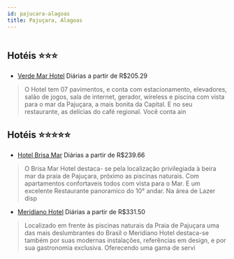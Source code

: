 ```yaml
---
id: pajucara-alagoas
title: Pajuçara, Alagoas
---
```


<center><img src="https://novo-hu.s3.amazonaws.com/reservas/ota/prod/hotel/55823/verde-mar-hotel-001_20181010120459.jpg" alt="" /></center>


## Hotéis ⭐️⭐️⭐️

-    [Verde Mar Hotel](https://www.hurb.com/aud/https://www.hurb.com/hoteis/pajucara/verde-mar-hotel-JNP-JP050410?cmp=18055) Diárias a partir de R$205.29
   > O Hotel tem 07 pavimentos, e conta com estacionamento, elevadores, salão de jogos, sala de internet, gerador, wireless e piscina com vista para o mar da Pajuçara, a mais bonita da Capital. E no seu restaurante, as delícias do café regional. Você conta ain

## Hotéis ⭐️⭐️⭐️⭐️⭐️

-    [Hotel Brisa Mar](https://www.hurb.com/aud/https://www.hurb.com/hoteis/pajucara/hotel-brisa-mar-JNP-JP053056?cmp=18055) Diárias a partir de R$239.66
   > O Brisa Mar Hotel destaca- se pela localização privilegiada à beira mar da praia de Pajuçara, próximo as piscinas naturais. Com apartamentos confortaveis todos com vista para o Mar. E um excelente Restaurante panoramico do 10° andar. Na área de Lazer disp
-    [Meridiano Hotel](https://www.hurb.com/aud/https://www.hurb.com/hoteis/pajucara/meridiano-hotel-JNP-JP154987?cmp=18055) Diárias a partir de R$331.50
   > Localizado em frente às piscinas naturais da Praia de Pajuçara   uma das mais deslumbrantes do Brasil   o Meridiano Hotel destaca-se também por suas modernas instalações, referências em design, e por sua gastronomia exclusiva. Oferecendo uma gama de servi
